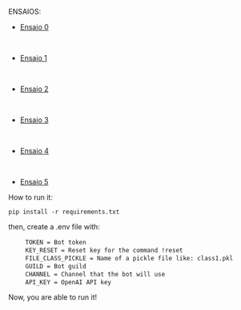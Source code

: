 ENSAIOS:
<br />

- [Ensaio 0](ensaios/ensaio_0.md)

<br />

- [Ensaio 1](ensaios/ensaio_1.md)

<br />

- [Ensaio 2](ensaios/ensaio_2.md)

<br />

- [Ensaio 3](ensaios/ensaio_3.md)

<br />

- [Ensaio 4](ensaios/ensaio_4.md)

<br />

- [Ensaio 5](ensaios/ensaio_5.md)

How to run it:
<pre><code>pip install -r requirements.txt</code></pre>
then, create a .env file with:
<pre>
    <code>TOKEN = Bot token</code>
    <code>KEY_RESET = Reset key for the command !reset</code>
    <code>FILE_CLASS_PICKLE = Name of a pickle file like: class1.pkl</code>
    <code>GUILD = Bot guild</code>
    <code>CHANNEL = Channel that the bot will use</code>
    <code>API_KEY = OpenAI API key</code>
</pre>

Now, you are able to run it!
